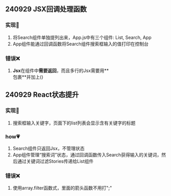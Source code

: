 ## 240929 JSX回调处理函数
### 实现🐶
1. 将Search组件单独提列出来，App.js中有三个组件: List, Search, App
2. App组件能通过回调函数将Search组件搜索框输入的值打印在控制台
### 错误❌
1. **Jsx**在组件中**需要返回**，而且多行的Jsx需要用**<div>包裹**并加上()

## 240929 React状态提升
### 实现🐶
1. 搜索框输入关键字，页面下的list列表会显示含有关键字的标题

### how💗
1. Search组件只返回Jsx，不管理状态
2. App组件管理“搜索词”状态，通过回调函数传入Search获得输入的关键词，然后通过关键词过滤Stories传递给List组件

### 错误❌
1. 使用array.filter函数式，里面的箭头函数不用打";"
